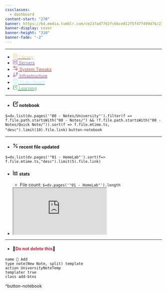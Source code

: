 ```yaml
---
cssclasses:
  - dashboard
content-start: "270"
banner: https://64.media.tumblr.com/ce237ad7762fc6bce812f5f47f499d76/215844a9b980cfd1-b8/s1280x1920/7acfce390ffb6e00a0b8f0dce34b0c0169943001.gifv
banner-display: cover
banner-height: "310"
banner-fade: "-2"
---
```

---
+ [<svg xmlns="http://www.w3.org/2000/svg" color="#f2cb84" width="16" height="16" viewBox="0 0 24 24" fill="none" stroke="currentColor" stroke-width="2" stroke-linecap="round" stroke-linejoin="round" class="lucide lucide-book-text"><path d="M4 19.5v-15A2.5 2.5 0 0 1 6.5 2H19a1 1 0 0 1 1 1v18a1 1 0 0 1-1 1H6.5a1 1 0 0 1 0-5H20"/><path d="M8 11h8"/><path d="M8 7h6"/></svg><span style="color:#f2cb84"> Library</span>](🔖%20Library.md)
+ [<svg xmlns="http://www.w3.org/2000/svg" color="#9071bd" width="16" height="16" viewBox="0 0 24 24" fill="none" stroke="currentColor" stroke-width="2" stroke-linecap="round" stroke-linejoin="round" class="lucide lucide-server"><rect width="20" height="8" x="2" y="2" rx="2" ry="2"/><rect width="20" height="8" x="2" y="14" rx="2" ry="2"/><line x1="6" x2="6.01" y1="6" y2="6"/><line x1="6" x2="6.01" y1="18" y2="18"/></svg><span style="color:#9071bd"> Servers</span>](🧪%20HomeLab.md)
+ [<svg xmlns="http://www.w3.org/2000/svg" color="#bc5753" width="18" height="18" viewBox="0 0 24 24" fill="none" stroke="currentColor" stroke-width="2" stroke-linecap="round" stroke-linejoin="round" class="lucide lucide-settings-2"><path d="M20 7h-9"/><path d="M14 17H5"/><circle cx="17" cy="17" r="3"/><circle cx="7" cy="7" r="3"/></svg><span style="color:bc5753"> System Tweaks</span>](🏫%20University.md)
+ [<svg xmlns="http://www.w3.org/2000/svg" color="#a95ab1" width="18" height="18" viewBox="0 0 24 24" fill="none" stroke="currentColor" stroke-width="2" stroke-linecap="round" stroke-linejoin="round" class="lucide lucide-git-branch"><line x1="6" x2="6" y1="3" y2="15"/><circle cx="18" cy="6" r="3"/><circle cx="6" cy="18" r="3"/><path d="M18 9a9 9 0 0 1-9 9"/></svg><span style="color:a95ab1"> Infrastructure</span>](🌿%20Infrastructure)
+ [<svg xmlns="http://www.w3.org/2000/svg" color="#b4f4f6" width="18" height="18" viewBox="0 0 24 24" fill="none" stroke="currentColor" stroke-width="2" stroke-linecap="round" stroke-linejoin="round" class="lucide lucide-calendar-check"><path d="M8 2v4"/><path d="M16 2v4"/><rect width="18" height="18" x="3" y="4" rx="2"/><path d="M3 10h18"/><path d="m9 16 2 2 4-4"/></svg><span style="color:#b4f4f6"> Tasks Board</span>](LAB%201.md)
+ [<svg xmlns="http://www.w3.org/2000/svg" color="#5bbe7c" width="16" height="16" viewBox="0 0 24 24" fill="none" stroke="currentColor" stroke-width="2" stroke-linecap="round" stroke-linejoin="round" class="lucide lucide-notebook-pen"><path d="M13.4 2H6a2 2 0 0 0-2 2v16a2 2 0 0 0 2 2h12a2 2 0 0 0 2-2v-7.4"/><path d="M2 6h4"/><path d="M2 10h4"/><path d="M2 14h4"/><path d="M2 18h4"/><path d="M21.378 5.626a1 1 0 1 0-3.004-3.004l-5.01 5.012a2 2 0 0 0-.506.854l-.837 2.87a.5.5 0 0 0 .62.62l2.87-.837a2 2 0 0 0 .854-.506z"/></svg><span style="color:5bbe7c"> Learning</span>](✏️%20Learning.md)
---
+ #### <svg xmlns="http://www.w3.org/2000/svg" width="18" height="18" viewBox="0 0 24 24" fill="none" stroke="currentColor" stroke-width="2" stroke-linecap="round" stroke-linejoin="round" class="lucide lucide-notebook-pen"><path d="M13.4 2H6a2 2 0 0 0-2 2v16a2 2 0 0 0 2 2h12a2 2 0 0 0 2-2v-7.4"/><path d="M2 6h4"/><path d="M2 10h4"/><path d="M2 14h4"/><path d="M2 18h4"/><path d="M21.378 5.626a1 1 0 1 0-3.004-3.004l-5.01 5.012a2 2 0 0 0-.506.854l-.837 2.87a.5.5 0 0 0 .62.62l2.87-.837a2 2 0 0 0 .854-.506z"/></svg> notebook 
`$=dv.list(dv.pages('"00 - Notes/University"').filter(f => f.file.path.startsWith("00 - Notes/") && !f.file.path.startsWith("00 - Notes/Quick Note/")).sort(f => f.file.mtime.ts, "desc").limit(10).file.link)`
`button-notebook`

---
+ #### <svg xmlns="http://www.w3.org/2000/svg" width="18" height="18" viewBox="0 0 24 24" fill="none" stroke="currentColor" stroke-width="2" stroke-linecap="round" stroke-linejoin="round" class="lucide lucide-percent"><line x1="19" x2="5" y1="5" y2="19"/><circle cx="6.5" cy="6.5" r="2.5"/><circle cx="17.5" cy="17.5" r="2.5"/></svg> recent file updated
`$=dv.list(dv.pages('"01 - HomeLab"').sort(f=> f.file.mtime.ts,"desc").limit(5).file.link)` 

+ #### <svg xmlns="http://www.w3.org/2000/svg" width="18" height="18" viewBox="0 0 24 24" fill="none" stroke="currentColor" stroke-width="2" stroke-linecap="round" stroke-linejoin="round" class="lucide lucide-chart-area"><path d="M3 3v16a2 2 0 0 0 2 2h16"/><path d="M7 11.207a.5.5 0 0 1 .146-.353l2-2a.5.5 0 0 1 .708 0l3.292 3.292a.5.5 0 0 0 .708 0l4.292-4.292a.5.5 0 0 1 .854.353V16a1 1 0 0 1-1 1H8a1 1 0 0 1-1-1z"/></svg> stats
	+ File count: `$=dv.pages('"01 - HomeLab"').length` 
+ <div class="iframe-container"><iframe class="aq" src="https://i.pinimg.com/originals/10/1e/11/101e1107e91db918a8e163622b2c95a0.gif"></iframe></div>

---
+ #### 🚨<span style="color:d12544">Do not delete this</span>🚨
```button
name 📝 Add
type note(New Note, split) template
action UniversityNoteTemp
templater true
class add-btns
```
^button-notebook

